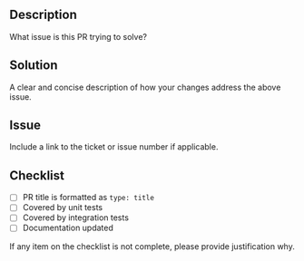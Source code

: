 ## Description

What issue is this PR trying to solve?

## Solution

A clear and concise description of how your changes address the above issue.

## Issue

Include a link to the ticket or issue number if applicable.

## Checklist

<!-- Update when we decide on this in PR #1113-->
- [ ] PR title is formatted as `type: title`
- [ ] Covered by unit tests
- [ ] Covered by integration tests
- [ ] Documentation updated

If any item on the checklist is not complete, please provide justification why.

